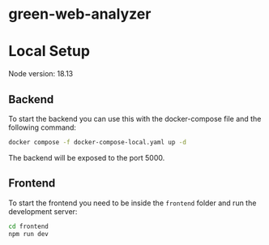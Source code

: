 # green-web-analyzer

# Local Setup

Node version: 18.13

## Backend

To start the backend you can use this with the docker-compose file and the following command:

```bash
docker compose -f docker-compose-local.yaml up -d
```

The backend will be exposed to the port 5000.

## Frontend

To start the frontend you need to be inside the `frontend` folder and run the development server:

```bash
cd frontend
npm run dev
```

